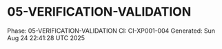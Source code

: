 # 05-VERIFICATION-VALIDATION
Phase: 05-VERIFICATION-VALIDATION
CI: CI-XP001-004
Generated: Sun Aug 24 22:41:28 UTC 2025
